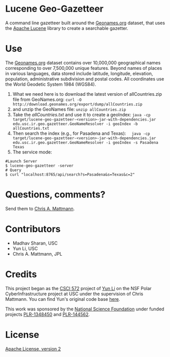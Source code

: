 Lucene Geo-Gazetteer 
==================== 
A command line gazetteer
built around the [Geonames.org](http://geonames.org/) dataset, that
uses the [Apache Lucene](http://lucene.apache.org/) library to
create a searchable gazetter.


Use 
=== 
The [Geonames.org](http://download.geonames.org/export/dump/)
dataset contains over 10,000,000 geographical names corresponding
to over 7,500,000 unique features. Beyond names of places in various
languages, data stored include latitude, longitude, elevation,
population, administrative subdivision and postal codes. All
coordinates use the World Geodetic System 1984 (WGS84).

1. What we need here is to download the latest version of
allCountries.zip file from GeoNames.org: `curl -O
http://download.geonames.org/export/dump/allCountries.zip` 
2. and
unzip the GeoNames file: `unzip allCountries.zip` 
3. Take the
_allCountries.txt_ and use it to create a geoIndex: `java -cp
target/lucene-geo-gazetteer-<version>-jar-with-dependencies.jar
edu.usc.ir.geo.gazetteer.GeoNameResolver -i geoIndex -b allCountries.txt`
4. Then search the index (e.g., for Pasadena and Texas): `  java
-cp target/lucene-geo-gazetteer-<version>-jar-with-dependencies.jar
edu.usc.ir.geo.gazetteer.GeoNameResolver -i geoIndex -s Pasadena
Texas`
5. The service mode:
  ```
  #Launch Server
  $ lucene-geo-gazetteer -server
  # Query
  $ curl "localhost:8765/api/search?s=Pasadena&s=Texas&c=2"
  ```
Questions, comments?  
=================== 
Send them to [Chris A. Mattmann](mailto:chris.a.mattmann@jpl.nasa.gov).

Contributors 
============ 
* Madhav Sharan, USC
* Yun Li, USC 
* Chris A. Mattmann, JPL

Credits 
======= 
This project began as the [CSCI 572](http://sunset.usc.edu/classes/cs572_2015/) project
of [Yun  Li](https://github.com/AranyaLi) on the NSF
Polar CyberInfrastructure project at USC under the supervision
of Chris Mattmann. You can find Yun's original code base
[here](https://github.com/AranyaLi/GeoParsingNSF).

This work was sponsored by the [National Science Foundation](http://www.nsf.gov/) under funded projects
[PLR-1348450](http://www.nsf.gov/awardsearch/showAward?AWD_ID=1348450&HistoricalAwards=false)
and
[PLR-144562](http://www.nsf.gov/awardsearch/showAward?AWD_ID=1445624&HistoricalAwards=false).

License 
======= 
[Apache License, version 2](http://www.apache.org/licenses/LICENSE-2.0)
